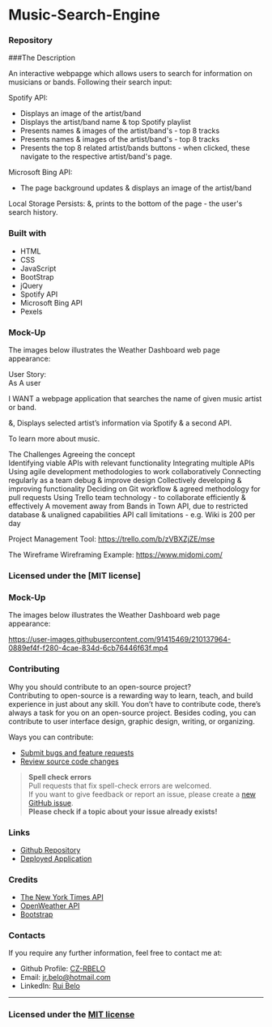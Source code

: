 # Music-Search-Engine

### Repository

###The Description 

An interactive webpapge which allows users to search for information on musicians or bands. 
Following their search input: 

Spotify API:
 * Displays an image of the artist/band
 * Displays the artist/band name & top Spotify playlist
 * Presents names & images of the artist/band's - top 8 tracks 
 * Presents names & images of the artist/band's - top 8 tracks 
 * Presents the top 8 related artist/bands buttons - when clicked, these navigate to the respective artist/band's page.  
 
 
Microsoft Bing API:  
 * The page background updates & displays an image of the artist/band
 
Local Storage Persists: 
    &, prints to the bottom of the page - the user's search history. 
    
### Built with

* HTML
* CSS
* JavaScript
* BootStrap
* jQuery
* Spotify API 
* Microsoft Bing API 
* Pexels 

### Mock-Up

The images below illustrates the Weather Dashboard web page appearance: 


User Story:  
As A user

I WANT a webpage application that searches the name of given music artist or band. 

&, Displays selected artist’s information via Spotify & a second API. 

To learn more about music.

The Challenges 
Agreeing the concept  
Identifying viable APIs with relevant functionality 
Integrating multiple APIs
Using agile development methodologies to work collaboratively
Connecting regularly as a team debug & improve design 
Collectively developing & improving functionality 
Deciding on Git workflow & agreed methodology for pull requests
Using Trello team technology - to collaborate efficiently & effectively
A movement away from Bands in Town API, due to restricted database & unaligned capabilities
API call limitations - e.g. Wiki is 200 per day

Project Management Tool: 
https://trello.com/b/zVBXZjZE/mse 


The Wireframe
Wireframing Example:  https://www.midomi.com/ 

### Licensed under the [MIT license]


### Mock-Up

The images below illustrates the Weather Dashboard web page appearance:    

https://user-images.githubusercontent.com/91415469/210137964-0889ef4f-f280-4cae-834d-6cb76446f63f.mp4

### Contributing

Why you should contribute to an open-source project?  
Contributing to open-source is a rewarding way to learn, teach, and build experience in just about any skill.
You don’t have to contribute code, there’s always a task for you on an open-source project.
Besides coding, you can contribute to user interface design, graphic design, writing, or organizing.

Ways you can contribute:

* [Submit bugs and feature requests](https://github.com/CZ-RBelo/WeatherDashboard/issues)
* [Review source code changes](https://github.com/CZ-RBelo/WeatherDashboard/pulls)

> **Spell check errors**  
>Pull requests that fix spell-check errors are welcomed.  
>If you want to give feedback or report an issue, please create a [new GitHub issue](https://github.com/CZ-RBelo/WeatherDashboard/issues/new).  
>**Please check if a topic about your issue already exists!**

### Links

* [Github Repository](https://github.com/CZ-RBelo/WeatherDashboard)
* [Deployed Application](https://cz-rbelo.github.io/WeatherDashboard)

### Credits

* [The New York Times API](https://www.nytimes.com/)
* [OpenWeather API](https://openweathermap.org/)
* [Bootstrap](https://getbootstrap.com/)

### Contacts

If you require any further information, feel free to contact me at:
 
* Github Profile: [CZ-RBELO](https://github.com/CZ-RBelo/)  
* Email: [jr.belo@hotmail.com](mailto:jr.belo@hotmail.com)
* LinkedIn: [Rui Belo](https://linkedin.com/in/ruibelo)

---
### Licensed under the [MIT license](https://github.com/CZ-RBelo/WeatherDashboard/blob/main/LICENSE)
